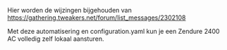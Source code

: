 Hier worden de wijzingen bijgehouden van https://gathering.tweakers.net/forum/list_messages/2302108

Met deze automatisering en configuration.yaml kun je een Zendure 2400 AC volledig zelf lokaal aansturen.
